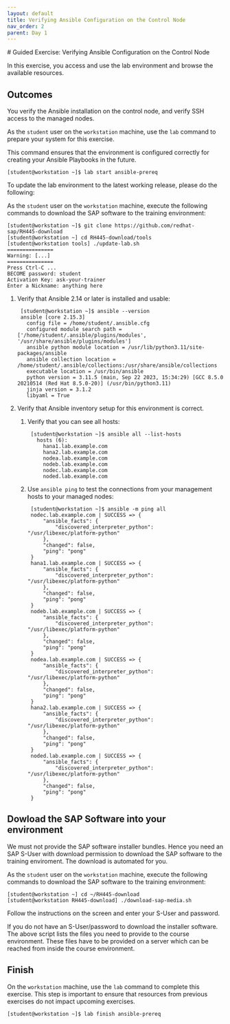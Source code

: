```yaml
---
layout: default
title: Verifying Ansible Configuration on the Control Node
nav_order: 2
parent: Day 1
---
```


<!-- trunk-ignore(markdownlint/MD025) --># Guided Exercise: Verifying Ansible Configuration on the Control Node

In this exercise, you access and use the lab environment and browse the
available resources.

## Outcomes

You verify the Ansible installation on the control node, and verify SSH
access to the managed nodes.

As the `student` user on the `workstation` machine, use the `lab`
command to prepare your system for this exercise.

This command ensures that the environment is configured correctly for
creating your Ansible Playbooks in the future.

    [student@workstation ~]$ lab start ansible-prereq

To update the lab environment to the latest working release, please do the following:

As the `student` user on the `workstation` machine, execute the
following commands to download the SAP software to the training
environment:

    [student@workstation ~]$ git clone https://github.com/redhat-sap/RH445-download
    [student@workstation ~] cd RH445-download/tools
    [student@workstation tools] ./update-lab.sh
    ===============
    Warning: [...]
    ===============
    Press Ctrl-C ...
    BECOME password: student
    Activation Key: ask-your-trainer
    Enter a Nickname: anything here

1. Verify that Ansible 2.14 or later is installed and usable:

        [student@workstation ~]$ ansible --version
        ansible [core 2.15.3]
          config file = /home/student/.ansible.cfg
          configured module search path = ['/home/student/.ansible/plugins/modules', '/usr/share/ansible/plugins/modules']
          ansible python module location = /usr/lib/python3.11/site-packages/ansible
          ansible collection location = /home/student/.ansible/collections:/usr/share/ansible/collections
          executable location = /usr/bin/ansible
          python version = 3.11.5 (main, Sep 22 2023, 15:34:29) [GCC 8.5.0 20210514 (Red Hat 8.5.0-20)] (/usr/bin/python3.11)
          jinja version = 3.1.2
          libyaml = True

2. Verify that Ansible inventory setup for this environment is correct.

    1. Verify that you can see all hosts:

            [student@workstation ~]$ ansible all --list-hosts
              hosts (6):
                hana1.lab.example.com
                hana2.lab.example.com
                nodea.lab.example.com
                nodeb.lab.example.com
                nodec.lab.example.com
                noded.lab.example.com

    2. Use `ansible ping` to test the connections from your management hosts to your managed nodes:

            [student@workstation ~]$ ansible -m ping all
            nodec.lab.example.com | SUCCESS => {
                "ansible_facts": {
                    "discovered_interpreter_python": "/usr/libexec/platform-python"
                },
                "changed": false,
                "ping": "pong"
            }
            hana1.lab.example.com | SUCCESS => {
                "ansible_facts": {
                    "discovered_interpreter_python": "/usr/libexec/platform-python"
                },
                "changed": false,
                "ping": "pong"
            }
            nodeb.lab.example.com | SUCCESS => {
                "ansible_facts": {
                    "discovered_interpreter_python": "/usr/libexec/platform-python"
                },
                "changed": false,
                "ping": "pong"
            }
            nodea.lab.example.com | SUCCESS => {
                "ansible_facts": {
                    "discovered_interpreter_python": "/usr/libexec/platform-python"
                },
                "changed": false,
                "ping": "pong"
            }
            hana2.lab.example.com | SUCCESS => {
                "ansible_facts": {
                    "discovered_interpreter_python": "/usr/libexec/platform-python"
                },
                "changed": false,
                "ping": "pong"
            }
            noded.lab.example.com | SUCCESS => {
                "ansible_facts": {
                    "discovered_interpreter_python": "/usr/libexec/platform-python"
                },
                "changed": false,
                "ping": "pong"
            }

## Dowload the SAP Software into your environment

We must not provide the SAP software installer bundles.
Hence you need an SAP S-User with download permission to download the SAP software to the training enviroment. The download is automated for you.

As the `student` user on the `workstation` machine, execute the
following commands to download the SAP software to the training
environment:

    [student@workstation ~] cd ~/RH445-download
    [student@workstation RH445-download] ./download-sap-media.sh

Follow the instructions on the screen and enter your S-User and password.

If you do not have an S-User/password to download the installer software.
The above script lists the files you need to provide to the course environment.
These files have to be provided on a server which can be reached from inside the course environment.

## Finish

On the `workstation` machine, use the `lab` command to complete this
exercise. This step is important to ensure that resources from previous
exercises do not impact upcoming exercises.

    [student@workstation ~]$ lab finish ansible-prereq
